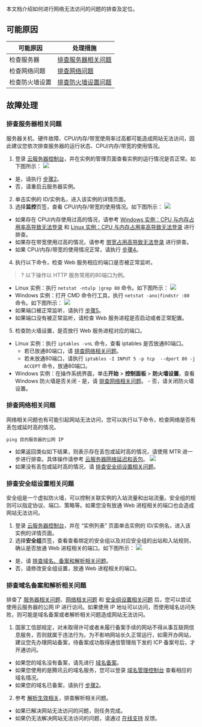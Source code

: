 本文档介绍如何进行网络无法访问的问题的排查及定位。

## 可能原因

| 可能原因 |处理措施  |  
|---------|---------|
| 检查服务器| [排查服务器相关问题](#TroubleshootServer) |
| 检查网络问题| [排查网络问题](#TroubleshootNetwork) |
| 检查防火墙设置| [排查防火墙设置问题](#TroubleshootSecurityGroup) |

## 故障处理

### 排查服务器相关问题[](id:TroubleshootServer)
服务器关机、硬件故障、CPU/内存/带宽使用率过高都可能造成网站无法访问，因此建议您依次排查服务器的运行状态、CPU/内存/带宽的使用情况。

1. 登录 [云服务器控制台](https://console.cloud.tencent.com/cvm/index)，并在实例的管理页面查看实例的运行情况是否正常。如下图所示：
![](https://main.qcloudimg.com/raw/b6cc9727cb9364ee16246d956dadd4b6.png)
 - 是，请执行 [步骤2](#Server_step02)。
 - 否，请重启云服务器实例。
2. [](id:Server_step02)单击实例的 ID/实例名，进入该实例的详情页面。
3. 选择**监控**页签，查看 CPU/内存/带宽的使用情况。如下图所示：
![](https://main.qcloudimg.com/raw/c36fcea660fcf4d81bdd4cfd6549f137.png)
 - 如果存在 CPU/内存使用过高的情况，请参考 [Windows 实例：CPU 与内存占用率高导致无法登录](https://cloud.tencent.com/document/product/213/10233) 和 [Linux 实例：CPU 与内存占用率高导致无法登录](https://cloud.tencent.com/document/product/213/10310) 进行排查。
 - 如果存在带宽使用过高的情况，请参考 [带宽占用高导致无法登录](https://cloud.tencent.com/document/product/213/10334) 进行排查。
 - 如果 CPU/内存/带宽的使用情况正常，请执行 [步骤4](#Server_step04)。
4. [](id:Server_step04)执行以下命令，检查 Web 服务相应的端口是否被正常监听。</span>
>? 以下操作以 HTTP 服务常用的80端口为例。
>
 - Linux 实例：执行 `netstat -ntulp |grep 80`  命令。如下图所示：
 ![](https://mc.qcloudimg.com/static/img/ab5fa663197c3fa0738b2ceb3f559fd3/image.png)
 - Windows 实例：打开 CMD 命令行工具，执行 `netstat -ano|findstr :80` 命令。如下图所示：
 ![](https://mc.qcloudimg.com/static/img/c9c32a2e9f12235ad3d2a5aca313f298/image.png)
 - 如果端口被正常监听，请执行 [步骤5](#Server_step05)。
 - 如果端口没有被正常监听，请检查 Web 服务进程是否启动或者正常配置。
5. [](id:Server_step05)检查防火墙设置，是否放行 Web 服务进程对应的端口。
 - Linux 实例：执行 `iptables -vnL` 命令，查看 iptables 是否放通80端口。
    - 若已放通80端口，请 [排查网络相关问题](#TroubleshootNetwork)。
    - 若未放通80端口，请执行 `iptables -I INPUT 5 -p tcp  --dport 80 -j ACCEPT` 命令，放通80端口。
 - Windows 实例：在操作系统界面，单击**开始** > **控制面板** > **防火墙设置**，查看 Windows 防火墙是否关闭
		- 是，请 [排查网络相关问题](#TroubleshootNetwork)。
		- 否，请关闭防火墙设置。


### 排查网络相关问题[](id:TroubleshootNetwork)
网络相关问题也有可能引起网站无法访问，您可以执行以下命令，检查网络是否有丢包或延时高的情况。
```
ping 目的服务器的公网 IP
```
- 如果返回类似如下结果，则表示存在丢包或延时高的情况，请使用 MTR 进一步进行排查。具体操作请参考 [云服务器网络延迟和丢包](https://cloud.tencent.com/document/product/213/14638)。
![](https://mc.qcloudimg.com/static/img/30d9946522f43cfc1c6731b9035ae9e9/image.png)
- 如果没有丢包或延时高的情况，请 [排查安全组设置相关问题](#TroubleshootSecurityGroup)。


### 排查安全组设置相关问题[](id:TroubleshootSecurityGroup)
安全组是一个虚拟防火墙，可以控制关联实例的入站流量和出站流量。安全组的规则可以指定协议、端口、策略等。如果您没有放通 Web 进程相关的端口也会造成网站无法访问。
1. 登录 [云服务器控制台](https://console.cloud.tencent.com/cvm/index)，并在 “实例列表” 页面单击实例的 ID/实例名，进入该实例的详情页面。
2. 选择**安全组**页签，查看查看绑定的安全组以及对应安全组的出站和入站规则，确认是否放通 Web 进程相关的端口。如下图所示：
![](https://main.qcloudimg.com/raw/4a42bcc5588fe3261943e7f0c9fa0be3.png)
 - 是，请 [排查域名、备案和解析相关问题](#TroubleshootDomainFilingOrAnalysis)。
 - 否，请修改安全组设置，放通 Web 进程相关的端口。


### 排查域名备案和解析相关问题[](id:TroubleshootDomainFilingOrAnalysis)
排查了 [服务器相关问题](#TroubleshootServer)、[网络相关问题](#TroubleshootNetwork) 和 [安全组设置相关问题](#TroubleshootSecurityGroup) 后，您可以尝试使用云服务器的公网 IP 进行访问。如果使用 IP 地址可以访问，而使用域名访问失败，则可能是域名备案或者解析相关问题造成网站无法访问。

1. 国家工信部规定，对未取得许可或者未履行备案手续的网站不得从事互联网信息服务，否则就属于违法行为。为不影响网站长久正常运行，如需开办网站，建议您先办理网站备案，待备案成功取得通信管理局下发的 ICP 备案号后，才开通访问。
 - 如果您的域名没有备案，请先进行 [域名备案](https://console.cloud.tencent.com/beian)。
 - 如果您使用的是腾讯云的域名服务，您可以登录 [域名管理控制台](https://console.cloud.tencent.com/domain)  查看相应的域名情况。
 - 如果您的域名已备案，请执行 [步骤2](#Analysis_step02)。
2. [](id:Analysis_step02)参考 [解析生效相关](https://cloud.tencent.com/document/product/302/30597)，排查解析相关问题。
 - 如果已解决网站无法访问的问题，则任务完成。
 - 如果仍无法解决网站无法访问的问题，请通过 [在线支持](https://cloud.tencent.com/online-service?from=doc_213) 反馈。



